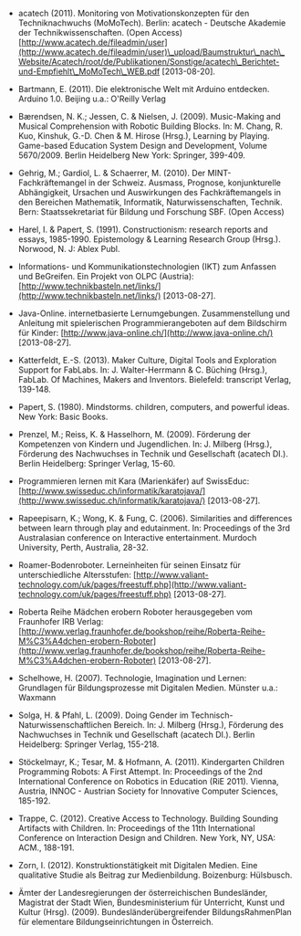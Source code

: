 <!-- filename: 99_Literatur.md -->
<!-- title: Literatur -->

- acatech (2011). Monitoring von Motivationskonzepten für den Techniknachwuchs (MoMoTech). Berlin: acatech - Deutsche Akademie der Technikwissenschaften. (Open Access) [http://www.acatech.de/fileadmin/user](http://www.acatech.de/fileadmin/user)\_upload/Baumstruktur\_nach\_Website/Acatech/root/de/Publikationen/Sonstige/acatech\_Berichtet-und-Empfiehlt\_MoMoTech\_WEB.pdf \[2013-08-20].

- Bartmann, E. (2011). Die elektronische Welt mit Arduino entdecken. Arduino 1.0. Beijing u.a.: O'Reilly Verlag

- Bærendsen, N. K.; Jessen, C. & Nielsen, J. (2009). Music-Making and Musical Comprehension with Robotic Building Blocks. In: M. Chang, R. Kuo, Kinshuk, G.-D. Chen & M. Hirose (Hrsg.), Learning by Playing. Game-based Education System Design and Development, Volume 5670/2009. Berlin Heidelberg New York: Springer, 399-409.

- Gehrig, M.; Gardiol, L. & Schaerrer, M. (2010). Der MINT-Fachkräftemangel in der Schweiz. Ausmass, Prognose, konjunkturelle Abhängigkeit, Ursachen und Auswirkungen des Fachkräftemangels in den Bereichen Mathematik, Informatik, Naturwissenschaften, Technik. Bern: Staatssekretariat für Bildung und Forschung SBF. (Open Access)

- Harel, I. & Papert, S. (1991). Constructionism: research reports and essays, 1985-1990. Epistemology & Learning Research Group (Hrsg.). Norwood, N. J: Ablex Publ.

- Informations- und Kommunikationstechnologien (IKT) zum Anfassen und BeGreifen. Ein Projekt von OLPC (Austria): [http://www.technikbasteln.net/links/](http://www.technikbasteln.net/links/) \[2013-08-27].

- Java-Online. internetbasierte Lernumgebungen. Zusammenstellung und Anleitung mit spielerischen Programmierangeboten auf dem Bildschirm für Kinder: [http://www.java-online.ch/](http://www.java-online.ch/) \[2013-08-27].

- Katterfeldt, E.-S. (2013). Maker Culture, Digital Tools and Exploration Support for FabLabs. In: J. Walter-Herrmann & C. Büching (Hrsg.), FabLab. Of Machines, Makers and Inventors. Bielefeld: transcript Verlag, 139-148.

- Papert, S. (1980). Mindstorms. children, computers, and powerful ideas. New York: Basic Books.

- Prenzel, M.; Reiss, K. & Hasselhorn, M. (2009). Förderung der Kompetenzen von Kindern und Jugendlichen. In: J. Milberg (Hrsg.), Förderung des Nachwuchses in Technik und Gesellschaft (acatech DI.). Berlin Heidelberg: Springer Verlag, 15-60.

- Programmieren lernen mit Kara (Marienkäfer) auf SwissEduc: [http://www.swisseduc.ch/informatik/karatojava/](http://www.swisseduc.ch/informatik/karatojava/) \[2013-08-27].

- Rapeepisarn, K.; Wong, K. & Fung, C. (2006). Similarities and differences between learn through play and edutainment. In: Proceedings of the 3rd Australasian conference on Interactive entertainment. Murdoch University, Perth, Australia, 28-32.

- Roamer-Bodenroboter. Lerneinheiten für seinen Einsatz für unterschiedliche Altersstufen: [http://www.valiant-technology.com/uk/pages/freestuff.php](http://www.valiant-technology.com/uk/pages/freestuff.php) \[2013-08-27].

- Roberta Reihe Mädchen erobern Roboter herausgegeben vom Fraunhofer IRB Verlag: [http://www.verlag.fraunhofer.de/bookshop/reihe/Roberta-Reihe-M%C3%A4dchen-erobern-Roboter](http://www.verlag.fraunhofer.de/bookshop/reihe/Roberta-Reihe-M%C3%A4dchen-erobern-Roboter) \[2013-08-27].

- Schelhowe, H. (2007). Technologie, Imagination und Lernen: Grundlagen für Bildungsprozesse mit Digitalen Medien. Münster u.a.: Waxmann

- Solga, H. & Pfahl, L. (2009). Doing Gender im Technisch-Naturwissenschaftlichen Bereich. In: J. Milberg (Hrsg.), Förderung des Nachwuchses in Technik und Gesellschaft (acatech DI.). Berlin Heidelberg: Springer Verlag, 155-218.

- Stöckelmayr, K.; Tesar, M. & Hofmann, A. (2011). Kindergarten Children Programming Robots: A First Attempt. In: Proceedings of the 2nd International Conference on Robotics in Education (RiE 2011). Vienna, Austria, INNOC - Austrian Society for Innovative Computer Sciences, 185-192.

- Trappe, C. (2012). Creative Access to Technology. Building Sounding Artifacts with Children. In: Proceedings of the 11th International Conference on Interaction Design and Children. New York, NY, USA: ACM., 188-191.

- Zorn, I. (2012). Konstruktionstätigkeit mit Digitalen Medien. Eine qualitative Studie als Beitrag zur Medienbildung. Boizenburg: Hülsbusch.

- Ämter der Landesregierungen der österreichischen Bundesländer, Magistrat der Stadt Wien, Bundesministerium für Unterricht, Kunst und Kultur (Hrsg). (2009). Bundesländerübergreifender BildungsRahmenPlan für elementare Bildungseinrichtungen in Österreich.
